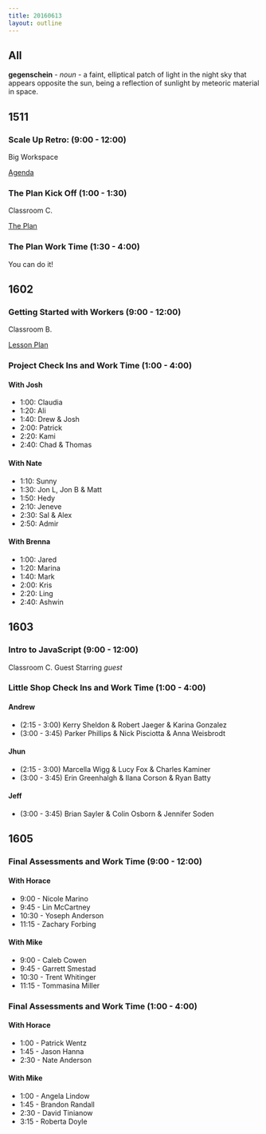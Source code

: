 ```yaml
---
title: 20160613
layout: outline
---
```


## All

**gegenschein** - _noun_ - a faint, elliptical patch of light in the night sky
that appears opposite the sun, being a reflection of sunlight by meteoric
material in space.


## 1511

### Scale Up Retro: (9:00 - 12:00)

Big Workspace

[Agenda](https://gist.github.com/rrgayhart/cceff07e8666a08f843ed869de634026)

### The Plan Kick Off (1:00 - 1:30)

Classroom C.

[The Plan](https://github.com/turingschool/ruby-submissions/tree/master/1511/module_4_assignments/the-plan)

### The Plan Work Time (1:30 - 4:00)

You can do it!


## 1602

### Getting Started with Workers (9:00 - 12:00)

Classroom B.

[Lesson Plan](https://github.com/turingschool/lesson_plans/blob/master/ruby_03-professional_rails_applications/intro_to_background_workers.md)

### Project Check Ins and Work Time (1:00 - 4:00)

#### With Josh
  - 1:00: Claudia
  - 1:20: Ali
  - 1:40: Drew & Josh
  - 2:00: Patrick
  - 2:20: Kami
  - 2:40: Chad & Thomas

#### With Nate
  - 1:10: Sunny
  - 1:30: Jon L, Jon B & Matt
  - 1:50: Hedy
  - 2:10: Jeneve
  - 2:30: Sal & Alex
  - 2:50: Admir

#### With Brenna
  - 1:00: Jared
  - 1:20: Marina
  - 1:40: Mark
  - 2:00: Kris
  - 2:20: Ling
  - 2:40: Ashwin

## 1603

### Intro to JavaScript (9:00 - 12:00)

Classroom C. Guest Starring _guest_

### Little Shop Check Ins and Work Time (1:00 - 4:00)


#### Andrew

* (2:15 - 3:00) Kerry Sheldon & Robert Jaeger & Karina Gonzalez
* (3:00 - 3:45) Parker Phillips & Nick Pisciotta & Anna Weisbrodt

#### Jhun

* (2:15 - 3:00) Marcella Wigg & Lucy Fox & Charles Kaminer
* (3:00 - 3:45) Erin Greenhalgh & Ilana Corson & Ryan Batty

#### Jeff

* (3:00 - 3:45) Brian Sayler & Colin Osborn & Jennifer Soden


## 1605

### Final Assessments and Work Time (9:00 - 12:00)

#### With Horace
* 9:00 - Nicole Marino
* 9:45 - Lin McCartney
* 10:30 - Yoseph Anderson
* 11:15 - Zachary Forbing

#### With Mike
* 9:00 - Caleb Cowen
* 9:45 - Garrett Smestad
* 10:30 - Trent Whitinger
* 11:15 - Tommasina Miller

### Final Assessments and Work Time (1:00 - 4:00)

#### With Horace
* 1:00 - Patrick Wentz
* 1:45 - Jason Hanna
* 2:30 - Nate Anderson

#### With Mike
* 1:00 - Angela Lindow
* 1:45 - Brandon Randall
* 2:30 - David Tinianow
* 3:15 - Roberta Doyle
